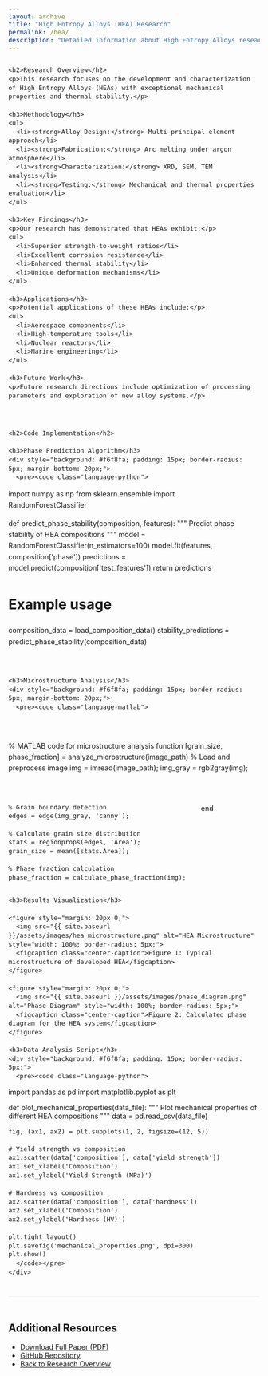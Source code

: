 ```yaml
---
layout: archive
title: "High Entropy Alloys (HEA) Research"
permalink: /hea/
description: "Detailed information about High Entropy Alloys research including methodologies, code implementations, and results."
---
```


<div class="two-column-layout" style="display: flex; gap: 30px; flex-wrap: wrap;">

  <!-- Left Column - Details and Descriptions -->
  <div class="left-column" style="flex: 1; min-width: 300px;">
    
    <h2>Research Overview</h2>
    <p>This research focuses on the development and characterization of High Entropy Alloys (HEAs) with exceptional mechanical properties and thermal stability.</p>

    <h3>Methodology</h3>
    <ul>
      <li><strong>Alloy Design:</strong> Multi-principal element approach</li>
      <li><strong>Fabrication:</strong> Arc melting under argon atmosphere</li>
      <li><strong>Characterization:</strong> XRD, SEM, TEM analysis</li>
      <li><strong>Testing:</strong> Mechanical and thermal properties evaluation</li>
    </ul>

    <h3>Key Findings</h3>
    <p>Our research has demonstrated that HEAs exhibit:</p>
    <ul>
      <li>Superior strength-to-weight ratios</li>
      <li>Excellent corrosion resistance</li>
      <li>Enhanced thermal stability</li>
      <li>Unique deformation mechanisms</li>
    </ul>

    <h3>Applications</h3>
    <p>Potential applications of these HEAs include:</p>
    <ul>
      <li>Aerospace components</li>
      <li>High-temperature tools</li>
      <li>Nuclear reactors</li>
      <li>Marine engineering</li>
    </ul>

    <h3>Future Work</h3>
    <p>Future research directions include optimization of processing parameters and exploration of new alloy systems.</p>

  </div>

  <!-- Right Column - Code and Images -->
  <div class="right-column" style="flex: 1; min-width: 300px;">
    
    <h2>Code Implementation</h2>
    
    <h3>Phase Prediction Algorithm</h3>
    <div style="background: #f6f8fa; padding: 15px; border-radius: 5px; margin-bottom: 20px;">
      <pre><code class="language-python">
import numpy as np
from sklearn.ensemble import RandomForestClassifier

def predict_phase_stability(composition, features):
    """
    Predict phase stability of HEA compositions
    """
    model = RandomForestClassifier(n_estimators=100)
    model.fit(features, composition['phase'])
    predictions = model.predict(composition['test_features'])
    return predictions

# Example usage
composition_data = load_composition_data()
stability_predictions = predict_phase_stability(composition_data)
      </code></pre>
    </div>

    <h3>Microstructure Analysis</h3>
    <div style="background: #f6f8fa; padding: 15px; border-radius: 5px; margin-bottom: 20px;">
      <pre><code class="language-matlab">
% MATLAB code for microstructure analysis
function [grain_size, phase_fraction] = analyze_microstructure(image_path)
    % Load and preprocess image
    img = imread(image_path);
    img_gray = rgb2gray(img);
    
    % Grain boundary detection
    edges = edge(img_gray, 'canny');
    
    % Calculate grain size distribution
    stats = regionprops(edges, 'Area');
    grain_size = mean([stats.Area]);
    
    % Phase fraction calculation
    phase_fraction = calculate_phase_fraction(img);
end
      </code></pre>
    </div>

    <h3>Results Visualization</h3>
    
    <figure style="margin: 20px 0;">
      <img src="{{ site.baseurl }}/assets/images/hea_microstructure.png" alt="HEA Microstructure" style="width: 100%; border-radius: 5px;">
      <figcaption class="center-caption">Figure 1: Typical microstructure of developed HEA</figcaption>
    </figure>

    <figure style="margin: 20px 0;">
      <img src="{{ site.baseurl }}/assets/images/phase_diagram.png" alt="Phase Diagram" style="width: 100%; border-radius: 5px;">
      <figcaption class="center-caption">Figure 2: Calculated phase diagram for the HEA system</figcaption>
    </figure>

    <h3>Data Analysis Script</h3>
    <div style="background: #f6f8fa; padding: 15px; border-radius: 5px;">
      <pre><code class="language-python">
import pandas as pd
import matplotlib.pyplot as plt

def plot_mechanical_properties(data_file):
    """
    Plot mechanical properties of different HEA compositions
    """
    data = pd.read_csv(data_file)
    
    fig, (ax1, ax2) = plt.subplots(1, 2, figsize=(12, 5))
    
    # Yield strength vs composition
    ax1.scatter(data['composition'], data['yield_strength'])
    ax1.set_xlabel('Composition')
    ax1.set_ylabel('Yield Strength (MPa)')
    
    # Hardness vs composition
    ax2.scatter(data['composition'], data['hardness'])
    ax2.set_xlabel('Composition')
    ax2.set_ylabel('Hardness (HV)')
    
    plt.tight_layout()
    plt.savefig('mechanical_properties.png', dpi=300)
    plt.show()
      </code></pre>
    </div>

  </div>

</div>

<!-- Additional Resources Section -->
<div style="margin-top: 40px; padding-top: 20px; border-top: 1px solid #eee;">
  <h2>Additional Resources</h2>
  <ul>
    <li><a href="{{ site.baseurl }}/assets/documents/hea_publication.pdf">Download Full Paper (PDF)</a></li>
    <li><a href="https://github.com/yourusername/hea-research">GitHub Repository</a></li>
    <li><a href="{{ site.baseurl }}/research/">Back to Research Overview</a></li>
  </ul>
</div>

<style>
.two-column-layout {
  line-height: 1.6;
}

.left-column h2, .right-column h2 {
  color: #2c3e50;
  border-bottom: 2px solid #3498db;
  padding-bottom: 5px;
}

.left-column h3, .right-column h3 {
  color: #34495e;
  margin-top: 25px;
}

.left-column ul {
  padding-left: 20px;
}

.left-column li {
  margin-bottom: 8px;
}

pre code {
  font-size: 0.9em;
  line-height: 1.4;
}

.center-caption {
  text-align: center;
  font-style: italic;
  margin-top: 8px;
  color: #666;
}
</style>